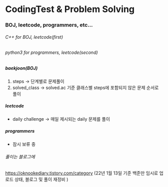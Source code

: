 # CodingTest & Problem Solving
### BOJ, leetcode, programmers, etc...



###### C++      for BOJ, leetcode(first)
###### python3  for programmers, leetcode(second)



##### baekjoon(BOJ)
1. steps -> 단계별로 문제풀이
2. solved_class -> solved.ac 기준 클래스별 steps에 포함되지 않은 문제 순서로 풀이



##### leetcode
+ daily challenge -> 매일 제시되는 daily 문제를 풀이



##### programmers
+ 잠시 보류 중



###### 풀이는 블로그에
https://oknookediary.tistory.com/category
(22년 1월 13일 기준 백준만 임시로 업로드 상태, 블로그 및 풀이 재정비 )
